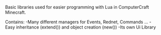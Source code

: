 Basic libraries used for easier programming with Lua in ComputerCraft Minecraft.

Contains:
  -Many different managers for Events, Rednet, Commands ...
  -Easy inheritance (extend()) and object creation (new())
  -Its own Ui Library
